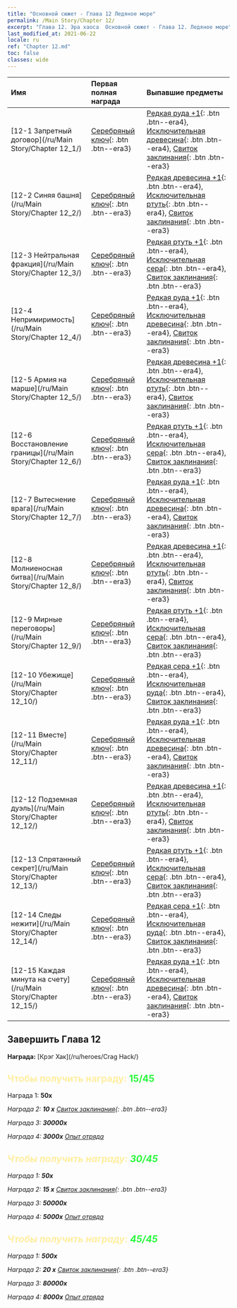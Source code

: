```yaml
---
title: "Основной сюжет - Глава 12 Ледяное море"
permalink: /Main Story/Chapter 12/
excerpt: "Глава 12. Эра хаоса  Основной сюжет - Глава 12. Ледяное море"
last_modified_at: 2021-06-22
locale: ru
ref: "Chapter 12.md"
toc: false
classes: wide
---
```


  | Имя |  Первая полная награда | Выпавшие предметы |
  |:------------|:------------|:------------| 
  | [12-1 Запретный договор](/ru/Main Story/Chapter 12_1/) | [Серебряный ключ](/ItemsRU/con_693/){: .btn .btn--era3} | [Редкая руда +1](/ItemsRU/mat_40/){: .btn .btn--era4}, [Исключительная древесина](/ItemsRU/mat_34/){: .btn .btn--era4}, [Свиток заклинания](/ItemsRU/con_694/){: .btn .btn--era3} |
  | [12-2 Синяя башня](/ru/Main Story/Chapter 12_2/) | [Серебряный ключ](/ItemsRU/con_693/){: .btn .btn--era3} | [Редкая древесина +1](/ItemsRU/mat_41/){: .btn .btn--era4}, [Исключительная ртуть](/ItemsRU/mat_35/){: .btn .btn--era4}, [Свиток заклинания](/ItemsRU/con_694/){: .btn .btn--era3} |
  | [12-3 Нейтральная фракция](/ru/Main Story/Chapter 12_3/) | [Серебряный ключ](/ItemsRU/con_693/){: .btn .btn--era3} | [Редкая ртуть +1](/ItemsRU/mat_42/){: .btn .btn--era4}, [Исключительная сера](/ItemsRU/mat_36/){: .btn .btn--era4}, [Свиток заклинания](/ItemsRU/con_694/){: .btn .btn--era3} |
  | [12-4 Непримиримость](/ru/Main Story/Chapter 12_4/) | [Серебряный ключ](/ItemsRU/con_693/){: .btn .btn--era3} | [Редкая руда +1](/ItemsRU/mat_40/){: .btn .btn--era4}, [Исключительная древесина](/ItemsRU/mat_34/){: .btn .btn--era4}, [Свиток заклинания](/ItemsRU/con_694/){: .btn .btn--era3} |
  | [12-5 Армия на марше](/ru/Main Story/Chapter 12_5/) | [Серебряный ключ](/ItemsRU/con_693/){: .btn .btn--era3} | [Редкая древесина +1](/ItemsRU/mat_41/){: .btn .btn--era4}, [Исключительная ртуть](/ItemsRU/mat_35/){: .btn .btn--era4}, [Свиток заклинания](/ItemsRU/con_694/){: .btn .btn--era3} |
  | [12-6 Восстановление границы](/ru/Main Story/Chapter 12_6/) | [Серебряный ключ](/ItemsRU/con_693/){: .btn .btn--era3} | [Редкая ртуть +1](/ItemsRU/mat_42/){: .btn .btn--era4}, [Исключительная сера](/ItemsRU/mat_36/){: .btn .btn--era4}, [Свиток заклинания](/ItemsRU/con_694/){: .btn .btn--era3} |
  | [12-7 Вытеснение врага](/ru/Main Story/Chapter 12_7/) | [Серебряный ключ](/ItemsRU/con_693/){: .btn .btn--era3} | [Редкая руда +1](/ItemsRU/mat_40/){: .btn .btn--era4}, [Исключительная древесина](/ItemsRU/mat_34/){: .btn .btn--era4}, [Свиток заклинания](/ItemsRU/con_694/){: .btn .btn--era3} |
  | [12-8 Молниеносная битва](/ru/Main Story/Chapter 12_8/) | [Серебряный ключ](/ItemsRU/con_693/){: .btn .btn--era3} | [Редкая древесина +1](/ItemsRU/mat_41/){: .btn .btn--era4}, [Исключительная ртуть](/ItemsRU/mat_35/){: .btn .btn--era4}, [Свиток заклинания](/ItemsRU/con_694/){: .btn .btn--era3} |
  | [12-9 Мирные переговоры](/ru/Main Story/Chapter 12_9/) | [Серебряный ключ](/ItemsRU/con_693/){: .btn .btn--era3} | [Редкая ртуть +1](/ItemsRU/mat_42/){: .btn .btn--era4}, [Исключительная сера](/ItemsRU/mat_36/){: .btn .btn--era4}, [Свиток заклинания](/ItemsRU/con_694/){: .btn .btn--era3} |
  | [12-10 Убежище](/ru/Main Story/Chapter 12_10/) | [Серебряный ключ](/ItemsRU/con_693/){: .btn .btn--era3} | [Редкая сера +1](/ItemsRU/mat_43/){: .btn .btn--era4}, [Исключительная руда](/ItemsRU/mat_33/){: .btn .btn--era4}, [Свиток заклинания](/ItemsRU/con_694/){: .btn .btn--era3} |
  | [12-11 Вместе](/ru/Main Story/Chapter 12_11/) | [Серебряный ключ](/ItemsRU/con_693/){: .btn .btn--era3} | [Редкая руда +1](/ItemsRU/mat_40/){: .btn .btn--era4}, [Исключительная древесина](/ItemsRU/mat_34/){: .btn .btn--era4}, [Свиток заклинания](/ItemsRU/con_694/){: .btn .btn--era3} |
  | [12-12 Подземная дуэль](/ru/Main Story/Chapter 12_12/) | [Серебряный ключ](/ItemsRU/con_693/){: .btn .btn--era3} | [Редкая древесина +1](/ItemsRU/mat_41/){: .btn .btn--era4}, [Исключительная ртуть](/ItemsRU/mat_35/){: .btn .btn--era4}, [Свиток заклинания](/ItemsRU/con_694/){: .btn .btn--era3} |
  | [12-13 Спрятанный секрет](/ru/Main Story/Chapter 12_13/) | [Серебряный ключ](/ItemsRU/con_693/){: .btn .btn--era3} | [Редкая ртуть +1](/ItemsRU/mat_42/){: .btn .btn--era4}, [Исключительная сера](/ItemsRU/mat_36/){: .btn .btn--era4}, [Свиток заклинания](/ItemsRU/con_694/){: .btn .btn--era3} |
  | [12-14 Следы нежити](/ru/Main Story/Chapter 12_14/) | [Серебряный ключ](/ItemsRU/con_693/){: .btn .btn--era3} | [Редкая сера +1](/ItemsRU/mat_43/){: .btn .btn--era4}, [Исключительная руда](/ItemsRU/mat_33/){: .btn .btn--era4}, [Свиток заклинания](/ItemsRU/con_694/){: .btn .btn--era3} |
  | [12-15 Каждая минута на счету](/ru/Main Story/Chapter 12_15/) | [Серебряный ключ](/ItemsRU/con_693/){: .btn .btn--era3} | [Редкая руда +1](/ItemsRU/mat_40/){: .btn .btn--era4}, [Исключительная древесина](/ItemsRU/mat_34/){: .btn .btn--era4}, [Свиток заклинания](/ItemsRU/con_694/){: .btn .btn--era3} |


## Завершить Глава 12

 **Награда:** [Крэг Хак](/ru/heroes/Crag Hack/)



## <span style="color: #ffeea0">Чтобы получить награду: </span><span style="color: #27f73a">15/45</span>

 Награда 1:  **50x** <i class="fas fa-gem"/>

 Награда 2: **10 x** [Свиток заклинания](/ItemsRU/con_694/){: .btn .btn--era3}

 Награда 3:  **30000x** <i class="fas fa-coins"/>

 Награда 4:  **3000x** [Опыт отряда](/ItemsRU/con_902/)



## <span style="color: #ffeea0">Чтобы получить награду: </span><span style="color: #27f73a">30/45</span>

 Награда 1:  **50x** <i class="fas fa-gem"/>

 Награда 2: **15 x** [Свиток заклинания](/ItemsRU/con_694/){: .btn .btn--era3}

 Награда 3:  **50000x** <i class="fas fa-coins"/>

 Награда 4:  **5000x** [Опыт отряда](/ItemsRU/con_902/)



## <span style="color: #ffeea0">Чтобы получить награду: </span><span style="color: #27f73a">45/45</span>

 Награда 1:  **500x** <i class="fas fa-gem"/>

 Награда 2: **20 x** [Свиток заклинания](/ItemsRU/con_694/){: .btn .btn--era3}

 Награда 3:  **80000x** <i class="fas fa-coins"/>

 Награда 4:  **8000x** [Опыт отряда](/ItemsRU/con_902/)

